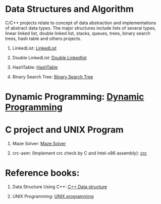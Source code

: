 # Data Structures and Algorithm 
C/C++ projects relate to concept of data abstraction and implementations of abstract data types. 
The major structures include lists of several types, linear linked list, double linked list, stacks, queues, trees, binary search trees, 
hash table and others projects.  

1. LinkedList: [LinkedList](https://github.com/danghai/C-projects-and-Data-Structure/tree/master/linkedlist)

2. Double LinkedList: [Double Linkedlist](https://github.com/danghai/C-projects-and-Data-Structure/tree/master/double-linkedlist)

3. HashTable: [HashTable](https://github.com/danghai/C-projects-and-Data-Structure/tree/master/hashTable)

4. Binary Search Tree: [Binary Search Tree](https://github.com/danghai/C-projects-and-Data-Structure/tree/master/bstTree)

# Dynamic Programming: [Dynamic Programming](https://github.com/danghai/C-projects-and-Data-Structure/tree/master/Dynamic_Programming)

# C project and UNIX Program 

1. Maze Solver: [Maze Solver](https://github.com/danghai/C-projects-and-Data-Structure/tree/master/maze-solver)

2. crc-asm: (Implement crc check by C and Intel-x86 assembly): [crc](https://github.com/danghai/C-projects-and-Data-Structure/tree/master/crc-asm)
# Reference books: 
1. Data Structure Using C++: [C++ Data structure](https://github.com/danghai/C-projects-and-Data-Structure/tree/master/reference/Data%20Structure)

2. UNIX Programming: [UNIX programming](https://github.com/danghai/C-projects-and-Data-Structure/tree/master/reference/UNIX%20Program)
